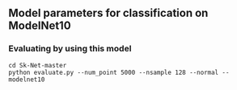 ## Model parameters for classification on ModelNet10

### Evaluating by using this model
    cd Sk-Net-master
    python evaluate.py --num_point 5000 --nsample 128 --normal --modelnet10